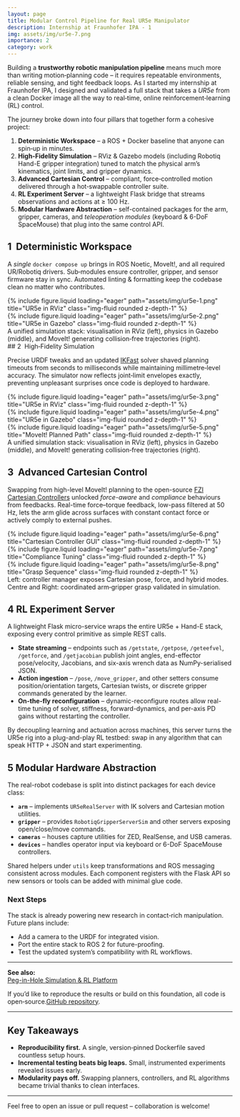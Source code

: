 ```yaml
---
layout: page
title: Modular Control Pipeline for Real UR5e Manipulator
description: Internship at Fraunhofer IPA - 1
img: assets/img/ur5e-7.png
importance: 2
category: work
---
```


Building a **trustworthy robotic manipulation pipeline** means much more than writing motion‑planning code – it requires repeatable environments, reliable sensing, and tight feedback loops. As I started my internship at Fraunhofer IPA, I designed and validated a full stack that takes a *UR5e* from a clean Docker image all the way to real‑time, online reinforcement‑learning (RL) control.

The journey broke down into four pillars that together form a cohesive project:

1. **Deterministic Workspace** – a ROS + Docker baseline that anyone can spin‑up in minutes.
2. **High‑Fidelity Simulation** – RViz & Gazebo models (including Robotiq Hand-E gripper integration) tuned to match the physical arm’s kinematics, joint limits, and gripper dynamics.
3. **Advanced Cartesian Control** – compliant, force‑controlled motion delivered through a hot‑swappable controller suite.
4. **RL Experiment Server** – a lightweight Flask bridge that streams observations and actions at ≥ 100 Hz.
5. **Modular Hardware Abstraction** – self-contained packages for the arm, gripper, cameras, and *teleoperation modules* (keyboard & 6-DoF SpaceMouse) that plug into the same control API.



## 1  Deterministic Workspace

A *single* `docker compose up` brings in ROS Noetic, MoveIt!, and all required UR/Robotiq drivers.  Sub‑modules ensure controller, gripper, and sensor firmware stay in sync.  Automated linting & formatting keep the codebase clean no matter who contributes.
<div class="row">
    <div class="col-sm mt-3 mt-md-0">
        {% include figure.liquid loading="eager" path="assets/img/ur5e-1.png" title="UR5e in RViz" class="img-fluid rounded z-depth-1" %}
    </div>
    <div class="col-sm mt-3 mt-md-0">
        {% include figure.liquid loading="eager" path="assets/img/ur5e-2.png" title="UR5e in Gazebo" class="img-fluid rounded z-depth-1" %}
    </div>
</div>
<div class="caption">
    A unified simulation stack: visualisation in RViz (left), physics in Gazebo (middle), and MoveIt! generating collision‑free trajectories (right).
</div>
## 2  High‑Fidelity Simulation

Precise URDF tweaks and an updated [IKFast](https://docs.ros.org/en/kinetic/api/moveit_tutorials/html/doc/ikfast/ikfast_tutorial.html) solver shaved planning timeouts from seconds to milliseconds while maintaining millimetre‑level accuracy.  The simulator now reflects joint‑limit envelopes exactly, preventing unpleasant surprises once code is deployed to hardware.
<div class="row">
    <div class="col-sm mt-3 mt-md-0">
        {% include figure.liquid loading="eager" path="assets/img/ur5e-3.png" title="UR5e in RViz" class="img-fluid rounded z-depth-1" %}
    </div>
    <div class="col-sm mt-3 mt-md-0">
        {% include figure.liquid loading="eager" path="assets/img/ur5e-4.png" title="UR5e in Gazebo" class="img-fluid rounded z-depth-1" %}
    </div>
    <div class="col-sm mt-3 mt-md-0">
        {% include figure.liquid loading="eager" path="assets/img/ur5e-5.png" title="MoveIt! Planned Path" class="img-fluid rounded z-depth-1" %}
    </div>
</div>
<div class="caption">
    A unified simulation stack: visualisation in RViz (left), physics in Gazebo (middle), and MoveIt! generating collision‑free trajectories (right).
</div>

## 3  Advanced Cartesian Control
Swapping from high-level MoveIt! planning to the open-source [FZI Cartesian Controllers](https://github.com/fzi-forschungszentrum-informatik/cartesian_controllers/tree/ros1) unlocked *force-aware* and *compliance* behaviours from feedbacks.  Real-time force–torque feedback, low-pass filtered at 50 Hz, lets the arm glide across surfaces with constant contact force or actively comply to external pushes.

<div class="row">
    <div class="col-sm mt-3 mt-md-0">
        {% include figure.liquid loading="eager" path="assets/img/ur5e-6.png" title="Cartesian Controller GUI" class="img-fluid rounded z-depth-1" %}
    </div>
    <div class="col-sm mt-3 mt-md-0">
        {% include figure.liquid loading="eager" path="assets/img/ur5e-7.png" title="Compliance Tuning" class="img-fluid rounded z-depth-1" %}
    </div>
    <div class="col-sm mt-3 mt-md-0">
        {% include figure.liquid loading="eager" path="assets/img/ur5e-8.png" title="Grasp Sequence" class="img-fluid rounded z-depth-1" %}
    </div>
</div>
<div class="caption">
    Left: controller manager exposes Cartesian pose, force, and hybrid modes.  Centre and Right: coordinated arm‑gripper grasp validated in simulation.
</div>

## 4  RL Experiment Server  

A lightweight Flask micro-service wraps the entire UR5e + Hand-E stack, exposing every control primitive as simple REST calls.  

* **State streaming** – endpoints such as `/getstate`, `/getpose`, `/geteefvel`, `/getforce`, and `/getjacobian` publish joint angles, end-effector pose/velocity, Jacobians, and six-axis wrench data as NumPy-serialised JSON.  
* **Action ingestion** – `/pose`, `/move_gripper`, and other setters consume position/orientation targets, Cartesian twists, or discrete gripper commands generated by the learner.  
* **On-the-fly reconfiguration** – dynamic-reconfigure routes allow real-time tuning of solver, stiffness, forward-dynamics, and per-axis PD gains without restarting the controller.   

By decoupling learning and actuation across machines, this server turns the UR5e rig into a plug-and-play RL testbed: swap in any algorithm that can speak HTTP + JSON and start experimenting.


## 5 Modular Hardware Abstraction

The real-robot codebase is split into distinct packages for each device class:

- **`arm`** – implements `UR5eRealServer` with IK solvers and Cartesian motion utilities.  
- **`gripper`** – provides `RobotiqGripperServerSim` and other servers exposing open/close/move commands.  
- **`cameras`** – houses capture utilities for ZED, RealSense, and USB cameras.  
- **`devices`** – handles operator input via keyboard or 6-DoF SpaceMouse controllers.

Shared helpers under `utils` keep transformations and ROS messaging consistent across modules. Each component registers with the Flask API so new sensors or tools can be added with minimal glue code.


### Next Steps

The stack is already powering new research in contact‑rich manipulation.  Future plans include:

* Add a camera to the URDF for integrated vision.
* Port the entire stack to ROS 2 for future-proofing.
* Test the updated system’s compatibility with RL workflows.

---

**See also:**  
[Peg-in-Hole Simulation & RL Platform](/projects/9_project/)

If you’d like to reproduce the results or build on this foundation, all code is open‑source.[GitHub repository](https://github.com/fmdazhar/ur5e_iff/tree/main/real).

---

## Key Takeaways

* **Reproducibility first.** A single, version‑pinned Dockerfile saved countless setup hours.
* **Incremental testing beats big leaps.** Small, instrumented experiments revealed issues early.
* **Modularity pays off.** Swapping planners, controllers, and RL algorithms became trivial thanks to clean interfaces.

---


Feel free to open an issue or pull request – collaboration is welcome!

